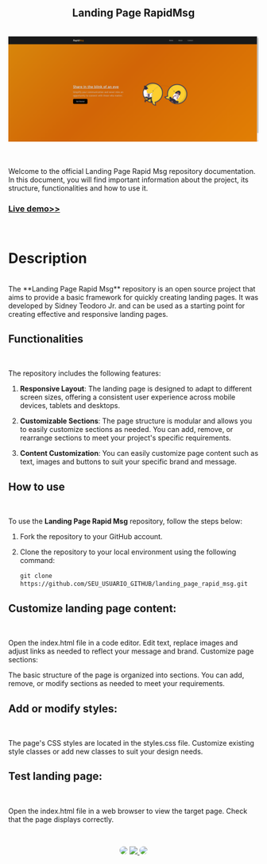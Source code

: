 <h2 align="center">Landing Page RapidMsg</h2>
</br>

<div align="center">
<a href="https://rapid-msg.netlify.app/" target="_blank">
<img src="rapid_msg.png" alt="gradient">
</a>
</div>
</br>
</br>

Welcome to the official Landing Page Rapid Msg repository documentation. In this document, you will find important information about the project, its structure, functionalities and how to use it.
</br>
<h3 align="left"><a href="https://rapid-msg.netlify.app/">Live demo>></a></h3>
</br>

# Description

</br>
The **Landing Page Rapid Msg** repository is an open source project that aims to provide a basic framework for quickly creating landing pages. It was developed by Sidney Teodoro Jr. and can be used as a starting point for creating effective and responsive landing pages.

## Functionalities
</br>

The repository includes the following features:

1. **Responsive Layout**: The landing page is designed to adapt to different screen sizes, offering a consistent user experience across mobile devices, tablets and desktops.

2. **Customizable Sections**: The page structure is modular and allows you to easily customize sections as needed. You can add, remove, or rearrange sections to meet your project's specific requirements.

3. **Content Customization**: You can easily customize page content such as text, images and buttons to suit your specific brand and message.

## How to use
</br>

To use the **Landing Page Rapid Msg** repository, follow the steps below:

1. Fork the repository to your GitHub account.

2. Clone the repository to your local environment using the following command:
   
   ```shell
   git clone https://github.com/SEU_USUARIO_GITHUB/landing_page_rapid_msg.git
   
## Customize landing page content:
</br>

Open the index.html file in a code editor.
Edit text, replace images and adjust links as needed to reflect your message and brand.
Customize page sections:

The basic structure of the page is organized into sections.
You can add, remove, or modify sections as needed to meet your requirements.

## Add or modify styles:
</br>

The page's CSS styles are located in the styles.css file.
Customize existing style classes or add new classes to suit your design needs.

## Test landing page:
</br>

Open the index.html file in a web browser to view the target page.
Check that the page displays correctly.

##
</br>

<div align="center">
<a href="https://www.facebook.com/profile.php?id=100091086461235" target="_blank"><img src="https://img.shields.io/badge/-Facebook-%230077B5?style=for-the-badge&logo=facebook&logoColor=white" style="border-radius: 30px" target="_blank"></a>
<a href="https://www.instagram.com/sidneyteodoroaraujo" target="_blank"><img src="https://img.shields.io/badge/-Instagram-%23E4405F?style=for-the-badge&logo=instagram&logoColor=white"</a>
<a href="https://www.linkedin.com/in/sidney-teodoro-4a4a8119b?lipi=urn%3Ali%3Apage%3Ad_flagship3_profile_view_base_contact_details%3B%2FevuTOiSSJS2hWGCZgtZiQ%3D%3D" target="_blank"><img src="https://img.shields.io/badge/-LinkedIn-%230077B5?style=for-the-badge&logo=linkedin&logoColor=white" style="border-radius: 30px" target="_blank"></a>
</div>
